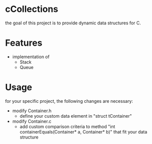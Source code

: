cCollections
============
the goal of this project is to provide dynamic data structures for C.

Features
============
- implementation of
  - Stack
  - Queue

Usage
============
for your specific project, the following changes are necessary:
  - modify Container.h
    - define your custom data element in "struct tContainer"
  - modify Container.c
    - add custom comparison criteria to method "int containerEquals(Container* a, Container* b)" that fit your data structure

